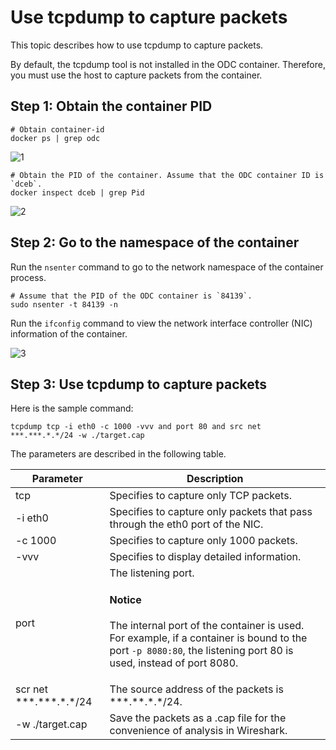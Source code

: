 Use tcpdump to capture packets
==================================

This topic describes how to use tcpdump to capture packets.

By default, the tcpdump tool is not installed in the ODC container. Therefore, you must use the host to capture packets from the container.

**Step 1: Obtain the container PID**
-----------------------------------

```shell
# Obtain container-id
docker ps | grep odc
```



![1](https://obbusiness-private.oss-cn-shanghai.aliyuncs.com/doc/img/odc/KB/2.database-connection/9.use-tcpdump-to-capture-packets/1.png)

```shell
# Obtain the PID of the container. Assume that the ODC container ID is `dceb`.
docker inspect dceb | grep Pid
```



![2](https://obbusiness-private.oss-cn-shanghai.aliyuncs.com/doc/img/odc/KB/2.database-connection/9.use-tcpdump-to-capture-packets/1.png)

**Step 2: Go to the namespace of the container**
-----------------------------------

Run the `nsenter` command to go to the network namespace of the container process.

```shell
# Assume that the PID of the ODC container is `84139`.
sudo nsenter -t 84139 -n
```



Run the `ifconfig` command to view the network interface controller (NIC) information of the container.

![3](https://obbusiness-private.oss-cn-shanghai.aliyuncs.com/doc/img/odc/KB/2.database-connection/9.use-tcpdump-to-capture-packets/3.png)

**Step 3: Use tcpdump to capture packets**
---------------------------------------

Here is the sample command:

```shell
tcpdump tcp -i eth0 -c 1000 -vvv and port 80 and src net ***.***.*.*/24 -w ./target.cap
```


The parameters are described in the following table.

| Parameter | Description |
|--------------------------------|--------------------------------------------------------------------------------------------|
| tcp | Specifies to capture only TCP packets.  |
| -i eth0 | Specifies to capture only packets that pass through the eth0 port of the NIC.  |
| -c 1000 | Specifies to capture only 1000 packets.  |
| -vvv | Specifies to display detailed information.  |
| port | The listening port.  <main id="notice" type='notice'><h4>Notice</h4><p>The internal port of the container is used. For example, if a container is bound to the port `-p 8080:80`, the listening port 80 is used, instead of port 8080. </p></main> |
| scr net \*\*\*.\*\*\*.\*.\*/24 | The source address of the packets is \*\*\*.\*\*.\*.\*/24.  |
| -w ./target.cap | Save the packets as a .cap file for the convenience of analysis in Wireshark.  |
